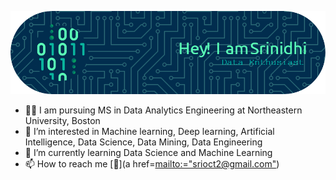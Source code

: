 ![Header](./github-header-image.png)

- 🧑‍🎓 I am pursuing MS in Data Analytics Engineering at Northeastern University, Boston
- 👀 I’m interested in Machine learning, Deep learning, Artificial Intelligence, Data Science, Data Mining, Data Engineering
- 🌱 I’m currently learning Data Science and Machine Learning
- 📫 How to reach me
[:email:](a href=<mailto:="srioct2@gmail.com">)

<!--
**srinisrika/srinisrika** is a ✨ _special_ ✨ repository because its `README.md` (this file) appears on your GitHub profile.

Here are some ideas to get you started:

- 🔭 I’m currently working on ...
- 🌱 I’m currently learning ...
- 👯 I’m looking to collaborate on ...
- 🤔 I’m looking for help with ...
- 💬 Ask me about ...
- 📫 How to reach me: ...
- 😄 Pronouns: ...
- ⚡ Fun fact: ...
-->
